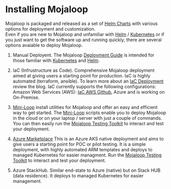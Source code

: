 # Installing Mojaloop

Mojaloop is packaged and released as a set of [Helm Charts](https://github.com/mojaloop/helm) with various options for deployment and customization.  
Even if you are new to Mojaloop and unfamiliar with [Helm](https://helm.sh) / [Kubernetes](https://kubernetes.io) or if you just want to get the software up and running quickly, there are several options avaiable to deploy Mojaloop.

1. Manual Deployent. The Mojaloop [Deployment Guide](https://docs.mojaloop.io/legacy/deployment-guide/) is intended for those familiar with [Kubernetes](https://kubernetes.io) and [Helm](https://helm.sh).

2. IaC (Infrustructure as Code).  Comprehensive Mojaloop deployment aimed at giving users a starting point for production. IaC is highly automated (terraform, ansible).  To learn more about an [IaC Deployment](https://infitx.com/deploying-mojaloop-using-iac/) review the blog.   IaC currently supports the following configurations: Amazon Web Services (AWS): [IaC AWS Github](https://github.com/mojaloop/iac-aws-platform), Azure and is working on On-Premise.

3. [Mini-Loop](https://github.com/tdaly61/mini-loop) install utilities for Mojaloop and offer an easy and efficient way to get started. The [Mini-Loop](https://github.com/tdaly61/mini-loop) scripts enable you to deploy Mojaloop in the cloud or on your laptop / server with just a couple of commands. You can then easily run the [Mojaloop Testing Toolkit](https://github.com/mojaloop/ml-testing-toolkit#mojaloop-testing-toolkit) to interact and test your deployment.

4. [Azure Marketplace](https://github.com/mojaloop/documentation-artifacts/blob/master/presentations/pi_21_march_2023/presentations/Mojaloop%20Azure%20Deployment.pdf)  This is an Azure AKS native deployment and aims to give users a starting point for POC or pilot testing.  It is a simple deployment, with highly automated ARM templates and deploys to managed Kubernetes for easier managment. Run the [Mojaloop Testing Toolkit](https://github.com/mojaloop/ml-testing-toolkit#mojaloop-testing-toolkit) to interact and test your deployment.

5. Azure StackHub.  Similar end-state to Azure (native) but on Stack HUB (data residence).  It deploys to managed Kubernetes for easier management.



